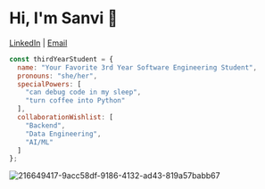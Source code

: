 # Hi, I'm Sanvi 👋

[LinkedIn](https://www.linkedin.com/in/sanvi-705v1/) | [Email](sanvi.kaushik22@gmail.com)

```js
const thirdYearStudent = {
  name: "Your Favorite 3rd Year Software Engineering Student",
  pronouns: "she/her",
  specialPowers: [
    "can debug code in my sleep",
    "turn coffee into Python"
  ],
  collaborationWishlist: [
    "Backend",
    "Data Engineering",
    "AI/ML"
  ]
};
```
![216649417-9acc58df-9186-4132-ad43-819a57babb67](https://github.com/user-attachments/assets/6f39d3fe-8746-489f-8c9c-0ab122b54647)

<!---
sanvikaushik/sanvikaushik is a ✨ special ✨ repository because its `README.md` (this file) appears on your GitHub profile.
You can click the Preview link to take a look at your changes.
--->
